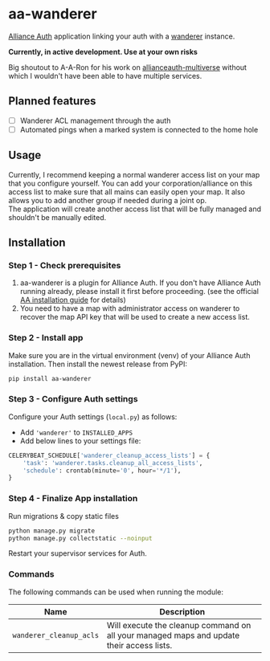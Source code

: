 # aa-wanderer

[Alliance Auth](https://gitlab.com/allianceauth/allianceauth) application linking your auth with a [wanderer](https://wanderer.ltd/) instance.

**Currently, in active development. Use at your own risks**

Big shoutout to A-A-Ron for his work on [allianceauth-multiverse](https://github.com/Solar-Helix-Independent-Transport/allianceauth-discord-multiverse) without which I wouldn't have been able to have multiple services.

## Planned features
- [ ] Wanderer ACL management through the auth
- [ ] Automated pings when a marked system is connected to the home hole

## Usage
Currently, I recommend keeping a normal wanderer access list on your map that you configure yourself.
You can add your corporation/alliance on this access list to make sure that all mains can easily open your map.
It also allows you to add another group if needed during a joint op. \
The application will create another access list that will be fully managed and shouldn't be manually edited.

## Installation

### Step 1 - Check prerequisites

1. aa-wanderer is a plugin for Alliance Auth. If you don't have Alliance Auth running already, please install it first before proceeding. (see the official [AA installation guide](https://allianceauth.readthedocs.io/en/latest/installation/auth/allianceauth/) for details)
2. You need to have a map with administrator access on wanderer to recover the map API key that will be used to create a new access list.

### Step 2 - Install app

Make sure you are in the virtual environment (venv) of your Alliance Auth installation. Then install the newest release from PyPI:

```bash
pip install aa-wanderer
```

### Step 3 - Configure Auth settings

Configure your Auth settings (`local.py`) as follows:

- Add `'wanderer'` to `INSTALLED_APPS`
- Add below lines to your settings file:

```python
CELERYBEAT_SCHEDULE['wanderer_cleanup_access_lists'] = {
    'task': 'wanderer.tasks.cleanup_all_access_lists',
    'schedule': crontab(minute='0', hour='*/1'),
}
```

### Step 4 - Finalize App installation

Run migrations & copy static files

```bash
python manage.py migrate
python manage.py collectstatic --noinput
```

Restart your supervisor services for Auth.


### Commands

The following commands can be used when running the module:

| Name                    | Description                                                                              |
|-------------------------|------------------------------------------------------------------------------------------|
| `wanderer_cleanup_acls` | Will execute the cleanup command on all your managed maps and update their access lists. |
